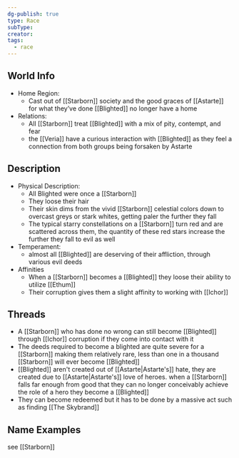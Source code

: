 ```yaml
---
dg-publish: true
type: Race
subType: 
creator: 
tags:
  - race
---
```

## World Info
- Home Region:
	-  Cast out of [[Starborn]] society and the good graces of [[Astarte]] for what they’ve done [[Blighted]] no longer have a home
- Relations:
	- All [[Starborn]] treat [[Blighted]] with a mix of pity, contempt, and fear
	- the [[Veria]] have a curious interaction with [[Blighted]] as they feel a connection from both groups being forsaken by Astarte
## Description
- Physical Description:
	- All Blighted were once a [[Starborn]]
	- They loose their hair
	- Their skin dims from the vivid [[Starborn]] celestial colors down to overcast greys or stark whites, getting paler the further they fall
	- The typical starry constellations on a [[Starborn]] turn red and are scattered across them, the quantity of these red stars increase the further they fall to evil as well
- Temperament:
	- almost all [[Blighted]] are deserving of their affliction, through various evil deeds 
- Affinities
	- When a [[Starborn]] becomes a [[Blighted]] they loose their ability to utilize [[Ethum]]
	- Their corruption gives them a slight affinity to working with [[Ichor]] 
## Threads
- A [[Starborn]] who has done no wrong can still become [[Blighted]] through [[Ichor]] corruption if they come into contact with it
- The deeds required to become a blighted are quite severe for a [[Starborn]] making them relatively rare, less than one in a thousand [[Starborn]] will ever become [[Blighted]]
- [[Blighted]] aren't created out of [[Astarte|Astarte's]] hate, they are created due to [[Astarte|Astarte's]] love of heroes. when a [[Starborn]] falls far enough from good that they can no longer conceivably achieve the role of a hero they become a [[Blighted]]
- They can become redeemed but it has to be done by a massive act such as finding [[The Skybrand]]
## Name Examples
see [[Starborn]]